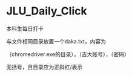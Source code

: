 # JLU_Daily_Click
本科生每日打卡

与文件相同目录放置一个daka.txt，内容为

（chromedriver.exe的目录），（吉大账号），（密码）

无括号，且目录应为正斜杠/表示

